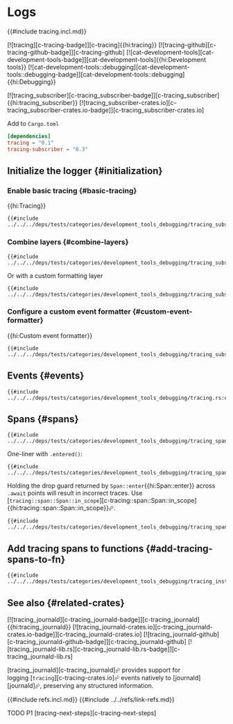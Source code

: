 # Logs

{{#include tracing.incl.md}}

[![tracing][c-tracing-badge]][c-tracing]{{hi:tracing}} [![tracing-github][c-tracing-github-badge]][c-tracing-github] [![cat-development-tools][cat-development-tools-badge]][cat-development-tools]{{hi:Development tools}} [![cat-development-tools::debugging][cat-development-tools::debugging-badge]][cat-development-tools::debugging]{{hi:Debugging}}

[![tracing_subscriber][c-tracing_subscriber-badge]][c-tracing_subscriber]{{hi:tracing_subscriber}} [![tracing_subscriber-crates.io][c-tracing_subscriber-crates.io-badge]][c-tracing_subscriber-crates.io]

Add to `Cargo.toml`

```toml
[dependencies]
tracing = "0.1"
tracing-subscriber = "0.3"
```

## Initialize the logger {#initialization}

### Enable basic tracing {#basic-tracing}

{{hi:Tracing}}

```rust,editable,noplayground
{{#include ../../../deps/tests/categories/development_tools_debugging/tracing_subscriber.rs:example}}
```

### Combine layers {#combine-layers}

```rust,editable,noplayground
{{#include ../../../deps/tests/categories/development_tools_debugging/tracing_subscriber2.rs:example}}
```

Or with a custom formatting layer

```rust,editable,noplayground
{{#include ../../../deps/tests/categories/development_tools_debugging/tracing_subscriber3.rs:example}}
```

### Configure a custom event formatter {#custom-event-formatter}

{{hi:Custom event formatter}}

```rust,editable,noplayground
{{#include ../../../deps/tests/categories/development_tools_debugging/tracing_subscriber4.rs:example}}
```

## Events {#events}

```rust,editable
{{#include ../../../deps/tests/categories/development_tools_debugging/tracing.rs:example}}
```

## Spans {#spans}

```rust,editable
{{#include ../../../deps/tests/categories/development_tools_debugging/tracing_spans.rs:example}}
```

One-liner with `.entered()`:

```rust,editable
{{#include ../../../deps/tests/categories/development_tools_debugging/tracing_span_entered.rs:example}}
```

Holding the drop guard returned by `Span::enter`{{hi:Span::enter}} across `.await` points will result in incorrect traces. Use [`tracing::span::Span::in_scope`][c-tracing::span::Span::in_scope]{{hi:tracing::span::Span::in_scope}}⮳.

```rust,editable
{{#include ../../../deps/tests/categories/development_tools_debugging/tracing_span_in_scope.rs:example}}
```

## Add tracing spans to functions {#add-tracing-spans-to-fn}

```rust,editable
{{#include ../../../deps/tests/categories/development_tools_debugging/tracing_instrument.rs:example}}
```

## See also {#related-crates}

[![tracing_journald][c-tracing_journald-badge]][c-tracing_journald]{{hi:tracing_journald}}
[![tracing_journald-crates.io][c-tracing_journald-crates.io-badge]][c-tracing_journald-crates.io]
[![tracing_journald-github][c-tracing_journald-github-badge]][c-tracing_journald-github]
[![tracing_journald-lib.rs][c-tracing_journald-lib.rs-badge]][c-tracing_journald-lib.rs]

[tracing_journald][c-tracing_journald]⮳ provides support for logging [`tracing`][c-tracing-crates.io]⮳ events natively to [journald][journald]⮳, preserving any structured information.

{{#include refs.incl.md}}
{{#include ../../refs/link-refs.md}}

<div class="hidden">
TODO P1 [tracing-next-steps][c-tracing-next-steps]
</div>
